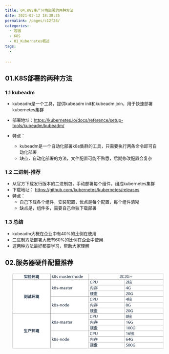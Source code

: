 ```yaml
---
title: 04.K8S生产环境部署的两种方法
date: 2021-02-12 18:38:35
permalink: /pages/c12f28/
categories:
  - 容器
  - K8S
  - 01_Kubernetes概述
tags:
  - 

---
```


## 01.K8S部署的两种方法

### 1.1 kubeadm

- kubeadm是一个工具，提供kubeadm init和kubeadm join，用于快速部署kubernetes集群

- 部署地址：https://kubernetes.io/docs/reference/setup-tools/kubeadm/kubeadm/

- 特点：
     - kubeadm是一个自动化部署k8s集群的工具，只需要执行两条命令即可自动化部署
     - 缺点，自动化部署的方法，文件配置可能不熟悉，后期修改配置会复杂

### 1.2 二进制-推荐

- 从官方下载发行版本的二进制包，手动部署每个组件，组成kubernetes集群
- 下载地址： https://github.com/kubernetes/kubernetes/releases
- 特点：
     - 自己下载各个组件，安装配置，优点是每个配置，每个组件清晰
     - 缺点是，组件多，需要自己单独下载部署

### 1.3 总结

- kubeadm大概在企业中有40%的比例在使用
- 二进制方法部署大概有60%的比例在企业中使用
- 这两种方法最好都要学习，帮助大家理解

## 02.服务器硬件配置推荐

<img src="./assets/image-20201215230211238.png" style="width:800px;margin-left:20px;"> </img>